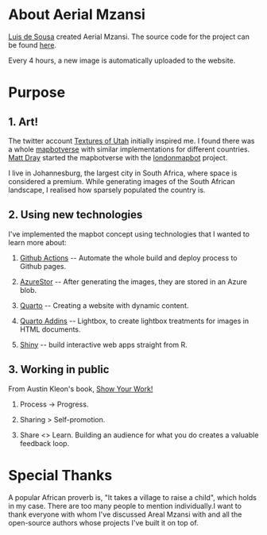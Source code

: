 # About Aerial Mzansi

[Luis de Sousa](https://twitter.com/luis_de_sousa) created Aerial Mzansi. The source code for the project can be found [here](https://github.com/luisdza/aerialmzansi).

Every 4 hours, a new image is automatically uploaded to the website.

# Purpose

## 1. Art!

The twitter account [Textures of Utah](https://mobile.twitter.com/texturesofut) initially inspired me. I found there was a whole [mapbotverse](https://mobile.twitter.com/i/lists/1492559073287581707) with similar implementations for different countries. [Matt Dray](https://twitter.com/mattdray) started the mapbotverse with the [londonmapbot](https://twitter.com/londonmapbot) project.

I live in Johannesburg, the largest city in South Africa, where space is considered a premium. While generating images of the South African landscape, I realised how sparsely populated the country is.

## 2. Using new technologies

I've implemented the mapbot concept using technologies that I wanted to learn more about:

1.  [Github Actions](https://github.com/features/actions) -- Automate the whole build and deploy process to Github pages.

2.  [AzureStor](https://cran.r-project.org/web/packages/AzureStor/index.html) -- After generating the images, they are stored in an Azure blob.

3.  [Quarto](https://quarto.org/) -- Creating a website with dynamic content.

4.  [Quarto Addins](https://quarto.org/docs/extensions/) -- Lightbox, to create lightbox treatments for images in HTML documents.

5.  [Shiny](https://shiny.rstudio.com/) -- build interactive web apps straight from R.

## 3. Working in public

From Austin Kleon's book, [Show Your Work!](https://www.amazon.com/Show-Your-Work-Austin-Kleon/dp/076117897X)

1.  Process -\> Progress.

2.  Sharing \> Self-promotion.

3.  Share \<\> Learn. Building an audience for what you do creates a valuable feedback loop.

# Special Thanks

A popular African proverb is, "It takes a village to raise a child", which holds in my case. There are too many people to mention individually.I want to thank everyone with whom I've discussed Areal Mzansi with and all the open-source authors whose projects I've built it on top of.

